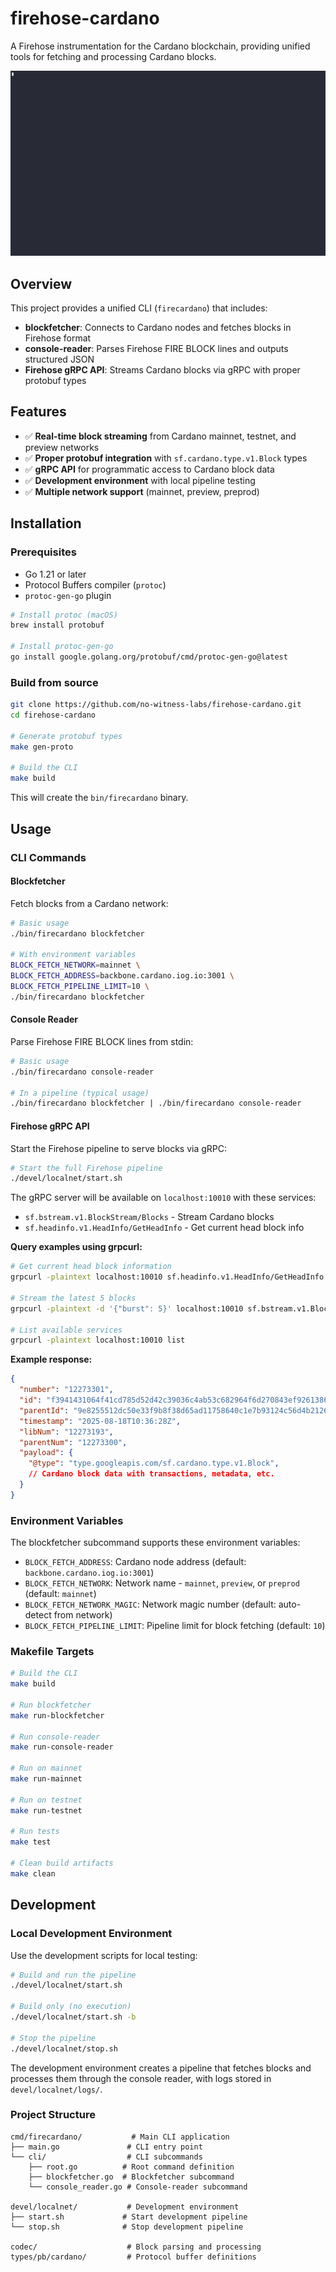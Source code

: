 # firehose-cardano

A Firehose instrumentation for the Cardano blockchain, providing unified tools for fetching and processing Cardano blocks.

![firehose-cardano.gif](/docs/images/firehose-cardano.gif)

## Overview

This project provides a unified CLI (`firecardano`) that includes:

- **blockfetcher**: Connects to Cardano nodes and fetches blocks in Firehose format
- **console-reader**: Parses Firehose FIRE BLOCK lines and outputs structured JSON
- **Firehose gRPC API**: Streams Cardano blocks via gRPC with proper protobuf types

## Features

- ✅ **Real-time block streaming** from Cardano mainnet, testnet, and preview networks
- ✅ **Proper protobuf integration** with `sf.cardano.type.v1.Block` types
- ✅ **gRPC API** for programmatic access to Cardano block data
- ✅ **Development environment** with local pipeline testing
- ✅ **Multiple network support** (mainnet, preview, preprod)

## Installation

### Prerequisites

- Go 1.21 or later
- Protocol Buffers compiler (`protoc`)
- `protoc-gen-go` plugin

```bash
# Install protoc (macOS)
brew install protobuf

# Install protoc-gen-go
go install google.golang.org/protobuf/cmd/protoc-gen-go@latest
```

### Build from source

```bash
git clone https://github.com/no-witness-labs/firehose-cardano.git
cd firehose-cardano

# Generate protobuf types
make gen-proto

# Build the CLI
make build
```

This will create the `bin/firecardano` binary.

## Usage

### CLI Commands

#### Blockfetcher

Fetch blocks from a Cardano network:

```bash
# Basic usage
./bin/firecardano blockfetcher

# With environment variables
BLOCK_FETCH_NETWORK=mainnet \
BLOCK_FETCH_ADDRESS=backbone.cardano.iog.io:3001 \
BLOCK_FETCH_PIPELINE_LIMIT=10 \
./bin/firecardano blockfetcher
```

#### Console Reader

Parse Firehose FIRE BLOCK lines from stdin:

```bash
# Basic usage
./bin/firecardano console-reader

# In a pipeline (typical usage)
./bin/firecardano blockfetcher | ./bin/firecardano console-reader
```

#### Firehose gRPC API

Start the Firehose pipeline to serve blocks via gRPC:

```bash
# Start the full Firehose pipeline
./devel/localnet/start.sh
```

The gRPC server will be available on `localhost:10010` with these services:

- `sf.bstream.v1.BlockStream/Blocks` - Stream Cardano blocks
- `sf.headinfo.v1.HeadInfo/GetHeadInfo` - Get current head block info

**Query examples using grpcurl:**

```bash
# Get current head block information
grpcurl -plaintext localhost:10010 sf.headinfo.v1.HeadInfo/GetHeadInfo

# Stream the latest 5 blocks
grpcurl -plaintext -d '{"burst": 5}' localhost:10010 sf.bstream.v1.BlockStream/Blocks

# List available services
grpcurl -plaintext localhost:10010 list
```

**Example response:**

```json
{
  "number": "12273301",
  "id": "f3941431064f41cd785d52d42c39036c4ab53c682964f6d270843ef926138613",
  "parentId": "9e8255512dc50e33f9b8f38d65ad11758640c1e7b93124c56d4b2126d6ea6f3a",
  "timestamp": "2025-08-18T10:36:28Z",
  "libNum": "12273193",
  "parentNum": "12273300",
  "payload": {
    "@type": "type.googleapis.com/sf.cardano.type.v1.Block",
    // Cardano block data with transactions, metadata, etc.
  }
}
```

### Environment Variables

The blockfetcher subcommand supports these environment variables:

- `BLOCK_FETCH_ADDRESS`: Cardano node address (default: `backbone.cardano.iog.io:3001`)
- `BLOCK_FETCH_NETWORK`: Network name - `mainnet`, `preview`, or `preprod` (default: `mainnet`)
- `BLOCK_FETCH_NETWORK_MAGIC`: Network magic number (default: auto-detect from network)
- `BLOCK_FETCH_PIPELINE_LIMIT`: Pipeline limit for block fetching (default: `10`)

### Makefile Targets

```bash
# Build the CLI
make build

# Run blockfetcher
make run-blockfetcher

# Run console-reader
make run-console-reader

# Run on mainnet
make run-mainnet

# Run on testnet
make run-testnet

# Run tests
make test

# Clean build artifacts
make clean
```

## Development

### Local Development Environment

Use the development scripts for local testing:

```bash
# Build and run the pipeline
./devel/localnet/start.sh

# Build only (no execution)
./devel/localnet/start.sh -b

# Stop the pipeline
./devel/localnet/stop.sh
```

The development environment creates a pipeline that fetches blocks and processes them through the console reader, with logs stored in `devel/localnet/logs/`.

### Project Structure

```text
cmd/firecardano/           # Main CLI application
├── main.go               # CLI entry point
└── cli/                  # CLI subcommands
    ├── root.go          # Root command definition
    ├── blockfetcher.go  # Blockfetcher subcommand
    └── console_reader.go # Console-reader subcommand

devel/localnet/           # Development environment
├── start.sh             # Start development pipeline
└── stop.sh              # Stop development pipeline

codec/                    # Block parsing and processing
types/pb/cardano/         # Protocol buffer definitions
```
